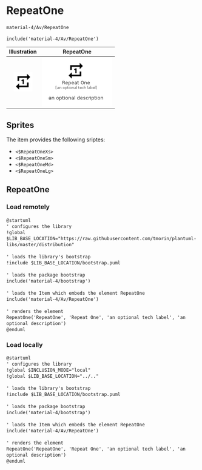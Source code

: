 # RepeatOne


```text
material-4/Av/RepeatOne
```

```text
include('material-4/Av/RepeatOne')
```



| Illustration | RepeatOne |
| :---: | :---: |
| ![illustration for Illustration](../../material-4/Av/RepeatOne.png) | ![illustration for RepeatOne](../../material-4/Av/RepeatOne.Local.png) |



## Sprites
The item provides the following sriptes:

- `<$RepeatOneXs>`
- `<$RepeatOneSm>`
- `<$RepeatOneMd>`
- `<$RepeatOneLg>`





## RepeatOne

### Load remotely
```plantuml
@startuml
' configures the library
!global $LIB_BASE_LOCATION="https://raw.githubusercontent.com/tmorin/plantuml-libs/master/distribution"

' loads the library's bootstrap
!include $LIB_BASE_LOCATION/bootstrap.puml

' loads the package bootstrap
include('material-4/bootstrap')

' loads the Item which embeds the element RepeatOne
include('material-4/Av/RepeatOne')

' renders the element
RepeatOne('RepeatOne', 'Repeat One', 'an optional tech label', 'an optional description')
@enduml
```

### Load locally
```plantuml
@startuml
' configures the library
!global $INCLUSION_MODE="local"
!global $LIB_BASE_LOCATION="../.."

' loads the library's bootstrap
!include $LIB_BASE_LOCATION/bootstrap.puml

' loads the package bootstrap
include('material-4/bootstrap')

' loads the Item which embeds the element RepeatOne
include('material-4/Av/RepeatOne')

' renders the element
RepeatOne('RepeatOne', 'Repeat One', 'an optional tech label', 'an optional description')
@enduml
```

